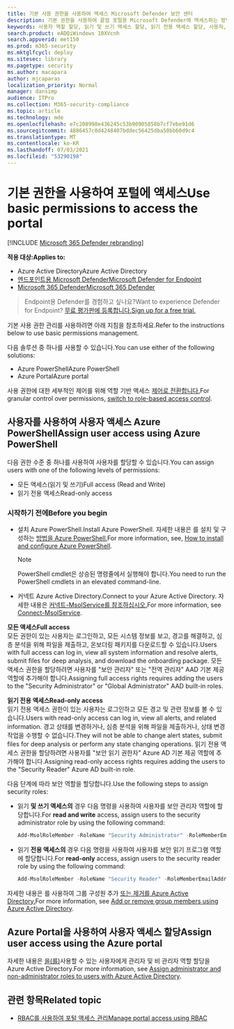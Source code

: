 ```yaml
---
title: 기본 사용 권한을 사용하여 액세스 Microsoft Defender 보안 센터
description: 기본 권한을 사용하여 끝점 포털용 Microsoft Defender에 액세스하는 방법을 배워야 합니다.
keywords: 사용자 역할 할당, 읽기 및 쓰기 액세스 할당, 읽기 전용 액세스 할당, 사용자, 사용자 역할, 역할
search.product: eADQiWindows 10XVcnh
search.appverid: met150
ms.prod: m365-security
ms.mktglfcycl: deploy
ms.sitesec: library
ms.pagetype: security
ms.author: macapara
author: mjcaparas
localization_priority: Normal
manager: dansimp
audience: ITPro
ms.collection: M365-security-compliance
ms.topic: article
ms.technology: mde
ms.openlocfilehash: e7c208998e436245c53b90905858b7cf7ebe91d6
ms.sourcegitcommit: 4886457c0d4248407bddec56425dba50bb60d9c4
ms.translationtype: MT
ms.contentlocale: ko-KR
ms.lasthandoff: 07/03/2021
ms.locfileid: "53290198"
---
```

# <a name="use-basic-permissions-to-access-the-portal"></a><span data-ttu-id="bba8e-104">기본 권한을 사용하여 포털에 액세스</span><span class="sxs-lookup"><span data-stu-id="bba8e-104">Use basic permissions to access the portal</span></span>

[!INCLUDE [Microsoft 365 Defender rebranding](../../includes/microsoft-defender.md)]

<span data-ttu-id="bba8e-105">**적용 대상:**</span><span class="sxs-lookup"><span data-stu-id="bba8e-105">**Applies to:**</span></span>
- <span data-ttu-id="bba8e-106">Azure Active Directory</span><span class="sxs-lookup"><span data-stu-id="bba8e-106">Azure Active Directory</span></span>
- [<span data-ttu-id="bba8e-107">엔드포인트용 Microsoft Defender</span><span class="sxs-lookup"><span data-stu-id="bba8e-107">Microsoft Defender for Endpoint</span></span>](https://go.microsoft.com/fwlink/p/?linkid=2154037)
- [<span data-ttu-id="bba8e-108">Microsoft 365 Defender</span><span class="sxs-lookup"><span data-stu-id="bba8e-108">Microsoft 365 Defender</span></span>](https://go.microsoft.com/fwlink/?linkid=2118804)

> <span data-ttu-id="bba8e-109">Endpoint용 Defender를 경험하고 싶나요?</span><span class="sxs-lookup"><span data-stu-id="bba8e-109">Want to experience Defender for Endpoint?</span></span> [<span data-ttu-id="bba8e-110">무료 평가판에 등록합니다.</span><span class="sxs-lookup"><span data-stu-id="bba8e-110">Sign up for a free trial.</span></span>](https://www.microsoft.com/microsoft-365/windows/microsoft-defender-atp?ocid=docs-wdatp-basicaccess-abovefoldlink)

<span data-ttu-id="bba8e-111">기본 사용 권한 관리를 사용하려면 아래 지침을 참조하세요.</span><span class="sxs-lookup"><span data-stu-id="bba8e-111">Refer to the instructions below to use basic permissions management.</span></span>

<span data-ttu-id="bba8e-112">다음 솔루션 중 하나를 사용할 수 있습니다.</span><span class="sxs-lookup"><span data-stu-id="bba8e-112">You can use either of the following solutions:</span></span>
- <span data-ttu-id="bba8e-113">Azure PowerShell</span><span class="sxs-lookup"><span data-stu-id="bba8e-113">Azure PowerShell</span></span>
- <span data-ttu-id="bba8e-114">Azure Portal</span><span class="sxs-lookup"><span data-stu-id="bba8e-114">Azure portal</span></span>

<span data-ttu-id="bba8e-115">사용 권한에 대한 세부적인 제어를 위해 역할 기반 액세스 [제어로 전환합니다.](rbac.md)</span><span class="sxs-lookup"><span data-stu-id="bba8e-115">For granular control over permissions, [switch to role-based access control](rbac.md).</span></span>

## <a name="assign-user-access-using-azure-powershell"></a><span data-ttu-id="bba8e-116">사용자를 사용하여 사용자 액세스 Azure PowerShell</span><span class="sxs-lookup"><span data-stu-id="bba8e-116">Assign user access using Azure PowerShell</span></span>
<span data-ttu-id="bba8e-117">다음 권한 수준 중 하나를 사용하여 사용자를 할당할 수 있습니다.</span><span class="sxs-lookup"><span data-stu-id="bba8e-117">You can assign users with one of the following levels of permissions:</span></span>
- <span data-ttu-id="bba8e-118">모든 액세스(읽기 및 쓰기)</span><span class="sxs-lookup"><span data-stu-id="bba8e-118">Full access (Read and Write)</span></span>
- <span data-ttu-id="bba8e-119">읽기 전용 액세스</span><span class="sxs-lookup"><span data-stu-id="bba8e-119">Read-only access</span></span>

### <a name="before-you-begin"></a><span data-ttu-id="bba8e-120">시작하기 전에</span><span class="sxs-lookup"><span data-stu-id="bba8e-120">Before you begin</span></span>

- <span data-ttu-id="bba8e-121">설치 Azure PowerShell.</span><span class="sxs-lookup"><span data-stu-id="bba8e-121">Install Azure PowerShell.</span></span> <span data-ttu-id="bba8e-122">자세한 내용은 를 설치 및 구성하는 [방법을 Azure PowerShell.](https://azure.microsoft.com/documentation/articles/powershell-install-configure/)</span><span class="sxs-lookup"><span data-stu-id="bba8e-122">For more information, see, [How to install and configure Azure PowerShell](https://azure.microsoft.com/documentation/articles/powershell-install-configure/).</span></span><br>

    > [!NOTE]
    > <span data-ttu-id="bba8e-123">PowerShell cmdlet은 상승된 명령줄에서 실행해야 합니다.</span><span class="sxs-lookup"><span data-stu-id="bba8e-123">You need to run the PowerShell cmdlets in an elevated command-line.</span></span>

- <span data-ttu-id="bba8e-124">커넥트 Azure Active Directory.</span><span class="sxs-lookup"><span data-stu-id="bba8e-124">Connect to your Azure Active Directory.</span></span> <span data-ttu-id="bba8e-125">자세한 내용은 [커넥트-MsolService를 참조하십시오.](/powershell/module/msonline/connect-msolservice)</span><span class="sxs-lookup"><span data-stu-id="bba8e-125">For more information, see [Connect-MsolService](/powershell/module/msonline/connect-msolservice).</span></span>

<span data-ttu-id="bba8e-126">**모든 액세스**</span><span class="sxs-lookup"><span data-stu-id="bba8e-126">**Full access**</span></span> <br>
<span data-ttu-id="bba8e-127">모든 권한이 있는 사용자는 로그인하고, 모든 시스템 정보를 보고, 경고를 해결하고, 심층 분석을 위해 파일을 제출하고, 온보더링 패키지를 다운로드할 수 있습니다.</span><span class="sxs-lookup"><span data-stu-id="bba8e-127">Users with full access can log in, view all system information and resolve alerts, submit files for deep analysis, and download the onboarding package.</span></span>
<span data-ttu-id="bba8e-128">모든 액세스 권한을 할당하려면 사용자를 "보안 관리자" 또는 "전역 관리자" AAD 기본 제공 역할에 추가해야 합니다.</span><span class="sxs-lookup"><span data-stu-id="bba8e-128">Assigning full access rights requires adding the users to the "Security Administrator" or "Global Administrator" AAD built-in roles.</span></span>

<span data-ttu-id="bba8e-129">**읽기 전용 액세스**</span><span class="sxs-lookup"><span data-stu-id="bba8e-129">**Read-only access**</span></span> <br>
<span data-ttu-id="bba8e-130">읽기 전용 액세스 권한이 있는 사용자는 로그인하고 모든 경고 및 관련 정보를 볼 수 있습니다.</span><span class="sxs-lookup"><span data-stu-id="bba8e-130">Users with read-only access can log in, view all alerts, and related information.</span></span>
<span data-ttu-id="bba8e-131">경고 상태를 변경하거나, 심층 분석을 위해 파일을 제출하거나, 상태 변경 작업을 수행할 수 없습니다.</span><span class="sxs-lookup"><span data-stu-id="bba8e-131">They will not be able to change alert states, submit files for deep analysis or perform any state changing operations.</span></span>
<span data-ttu-id="bba8e-132">읽기 전용 액세스 권한을 할당하려면 사용자를 "보안 읽기 권한자" Azure AD 기본 제공 역할에 추가해야 합니다.</span><span class="sxs-lookup"><span data-stu-id="bba8e-132">Assigning read-only access rights requires adding the users to the "Security Reader" Azure AD built-in role.</span></span>

<span data-ttu-id="bba8e-133">다음 단계에 따라 보안 역할을 할당합니다.</span><span class="sxs-lookup"><span data-stu-id="bba8e-133">Use the following steps to assign security roles:</span></span>

- <span data-ttu-id="bba8e-134">읽기 **및 쓰기 액세스의** 경우 다음 명령을 사용하여 사용자를 보안 관리자 역할에 할당합니다.</span><span class="sxs-lookup"><span data-stu-id="bba8e-134">For **read and write** access, assign users to the security administrator role by using the following command:</span></span>

  ```PowerShell
  Add-MsolRoleMember -RoleName "Security Administrator" -RoleMemberEmailAddress "secadmin@Contoso.onmicrosoft.com"
  ```
  
- <span data-ttu-id="bba8e-135">읽기 **전용 액세스의** 경우 다음 명령을 사용하여 사용자를 보안 읽기 프로그램 역할에 할당합니다.</span><span class="sxs-lookup"><span data-stu-id="bba8e-135">For **read-only** access, assign users to the security reader role by using the following command:</span></span>

  ```PowerShell
  Add-MsolRoleMember -RoleName "Security Reader" -RoleMemberEmailAddress "reader@Contoso.onmicrosoft.com"
  ```

<span data-ttu-id="bba8e-136">자세한 내용은 를 사용하여 그룹 구성원 추가 [또는 제거를 Azure Active Directory.](/azure/active-directory/fundamentals/active-directory-groups-members-azure-portal)</span><span class="sxs-lookup"><span data-stu-id="bba8e-136">For more information, see [Add or remove group members using Azure Active Directory](/azure/active-directory/fundamentals/active-directory-groups-members-azure-portal).</span></span>

## <a name="assign-user-access-using-the-azure-portal"></a><span data-ttu-id="bba8e-137">Azure Portal을 사용하여 사용자 액세스 할당</span><span class="sxs-lookup"><span data-stu-id="bba8e-137">Assign user access using the Azure portal</span></span>

<span data-ttu-id="bba8e-138">자세한 내용은 [을(를)](/azure/active-directory/fundamentals/active-directory-users-assign-role-azure-portal)사용할 수 있는 사용자에게 관리자 및 비 관리자 역할 할당을 Azure Active Directory.</span><span class="sxs-lookup"><span data-stu-id="bba8e-138">For more information, see [Assign administrator and non-administrator roles to users with Azure Active Directory](/azure/active-directory/fundamentals/active-directory-users-assign-role-azure-portal).</span></span>

## <a name="related-topic"></a><span data-ttu-id="bba8e-139">관련 항목</span><span class="sxs-lookup"><span data-stu-id="bba8e-139">Related topic</span></span>

- [<span data-ttu-id="bba8e-140">RBAC를 사용하여 포털 액세스 관리</span><span class="sxs-lookup"><span data-stu-id="bba8e-140">Manage portal access using RBAC</span></span>](rbac.md)
